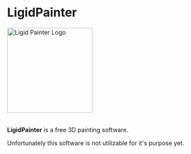# LigidPainter

<img src="https://github.com/mert-tetik/mesh-painter/blob/main/Main/src/.gh_resources/logo-1080x.png" width="200" alt="Ligid Painter Logo"><br><br>

**LigidPainter**  is a free 3D painting software.

Unfortunately this software is not utilizable for it's purpose yet.